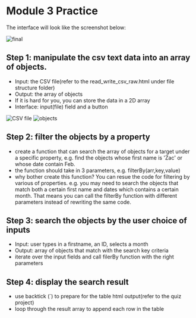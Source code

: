 # Module 3 Practice
The interface will look like the screenshot below:

![final](https://content.screencast.com/users/Sensei2020/folders/Jing/media/6265c924-1828-4596-8565-09c553ef04cb/2020-03-22_2002.png)
## Step 1: manipulate the csv text data into an array of objects.
* Input: the CSV file(refer to the read_write_csv_raw.html under file structure folder)
* Output: the array of objects
* If it is hard for you, you can store the data in a 2D array
* Interface: input(file) field and a button

![CSV file](https://content.screencast.com/users/Sensei2020/folders/Jing/media/07103681-68f5-4e29-8f10-5a5bfb51198a/2020-03-22_1816.png)
![objects](https://content.screencast.com/users/Sensei2020/folders/Jing/media/5d1243f0-77e8-4bb4-9d1c-066acd4ce5a0/2020-03-22_1818.png)

## Step 2: filter the objects by a property
* create a function that can search the array of objects for a target under a specific property, e.g. find the objects whose first name is 'Zac' or whose date contain Feb.
* the function should take in 3 parameters, e.g. filterBy(arr,key,value)
* why bother create this function? You can resue the code for filtering by various of properties. e.g. you may need to search the objects that match both a certain first name and dates which contains a certain month. That means you can call the filterBy function with different parameters instead of rewriting the same code.
## Step 3: search the objects by the user choice of inputs
* Input: user types in a firstname, an ID, selects a month
* Output: array of objects that match with the search key criteria
* iterate over the input fields and call filerBy function with the right parameters
## Step 4: display the search result
* use backtick (`) to prepare for the table html output(refer to the quiz project)
* loop through the result array to append each row in the table

